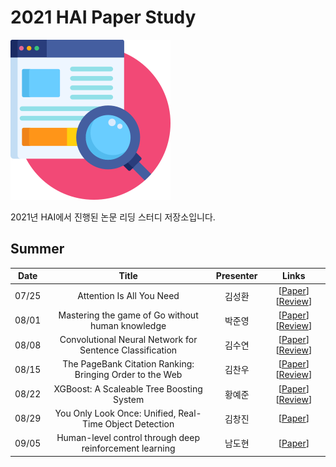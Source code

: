 # 2021 HAI Paper Study
<img src="Media/logo.png" width=256 height=256 />  

2021년 HAI에서 진행된 논문 리딩 스터디 저장소입니다.

## Summer

|Date|Title|Presenter|Links|
|:--:|:--:|:--:|:--:|
|07/25|Attention Is All You Need|김성환|[[Paper](https://arxiv.org/abs/1706.03762)] [[Review](https://github.com/HanyangTechAI/2021-HAI-Paper-Study/blob/main/Summer/20210725-Attention_Is_All_You_Need.pdf)]|
|08/01|Mastering the game of Go without human knowledge|박준영|[[Paper](https://www.nature.com/articles/nature24270)] [[Review](https://github.com/HanyangTechAI/2021-HAI-Paper-Study/blob/main/Summer/20210801-Mastering_the_game_of_Go_without_human_knowledge.pdf)]|
|08/08|Convolutional Neural Network for Sentence Classification|김수연|[[Paper](https://arxiv.org/pdf/1408.5882.pdf)] [[Review](https://github.com/HanyangTechAI/2021-HAI-Paper-Study/blob/main/Summer/20210808-Convolutional_Neural_Network_for_Sentence_Classification.pdf)]|
|08/15|The PageBank Citation Ranking: Bringing Order to the Web|김찬우|[[Paper](http://ilpubs.stanford.edu:8090/422/)] [[Review](https://github.com/HanyangTechAI/2021-HAI-Paper-Study/blob/main/Summer/20210815-The_PageRank_Citation_Ranking_Bringing_Order_to_the_Web.pdf)]|
|08/22|XGBoost: A Scaleable Tree Boosting System|황예준|[[Paper](https://arxiv.org/abs/1603.02754)] [[Review](https://github.com/HanyangTechAI/2021-HAI-Paper-Study/blob/main/Summer/20210822-XGBoost_A_Scaleable_Tree_Boosting_System.pdf)]|
|08/29|You Only Look Once: Unified, Real-Time Object Detection|김창진|[[Paper](https://arxiv.org/abs/1506.02640)]|
|09/05|Human-level control through deep reinforcement learning|남도현|[[Paper](https://www.nature.com/articles/nature14236)]|
